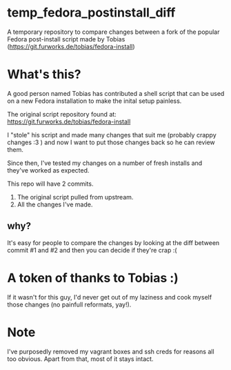 # temp_fedora_postinstall_diff
A temporary repository to compare changes between a fork of the popular Fedora post-install script made by Tobias (https://git.furworks.de/tobias/fedora-install)


# What's this?

A good person named Tobias has contributed a shell script that can be used on a new Fedora installation to make the inital setup painless.

The original script repository found at: https://git.furworks.de/tobias/fedora-install

I "stole" his script and made many changes that suit me (probably crappy changes :3 ) and now I want to put those changes back so he can review them.

Since then, I've tested my changes on a number of fresh installs and they've worked as expected.

This repo will have 2 commits.

1. The original script pulled from upstream.
2. All the changes I've made.

## why?

It's easy for people to compare the changes by looking at the diff between commit #1 and #2 and then you can decide if they're crap :( 

# A token of thanks to Tobias :)

If it wasn't for this guy, I'd never get out of my laziness and cook myself those changes (no painfull reformats, yay!).

# Note

I've purposedly removed my vagrant boxes and ssh creds for reasons all too obvious. Apart from that, most of it stays intact.
